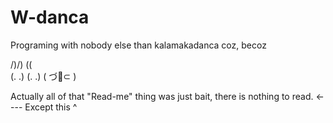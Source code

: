 # W-danca
Programing with nobody else than kalamakadanca coz, becoz

 /)/) (\(\
(. .) (. .)
 (  づ🍆⊂  )

Actually all of that "Read-me" thing was just bait, there is nothing to read. <---- Except this
                                                                                      ^
                                                                                      
